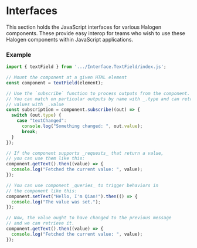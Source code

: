 # Interfaces

This section holds the JavaScript interfaces for various Halogen components. These provide easy interop for teams who wish to use these Halogen components within JavaScript applications.

### Example

```js
import { textField } from '.../Interface.TextField/index.js';

// Mount the component at a given HTML element
const component = textField(element);

// Use the `subscribe` function to process outputs from the component.
// You can match on particular outputs by name with _.type and can retrieve
// values with _.value
const subscription = component.subscribe((out) => {
  switch (out.type) {
    case "textChanged":
      console.log("Something changed: ", out.value);
      break;
  }
});

// If the component supports _requests_ that return a value,
// you can use them like this:
component.getText().then((value) => {
  console.log("Fetched the current value: ", value);
});

// You can use component _queries_ to trigger behaviors in
// the component like this:
component.setText("Hello, I'm Qian!").then(() => {
  console.log("The value was set.");
});

// Now, the value ought to have changed to the previous message
// and we can retrieve it.
component.getText().then((value) => {
  console.log("Fetched the current value: ", value);
});
```
